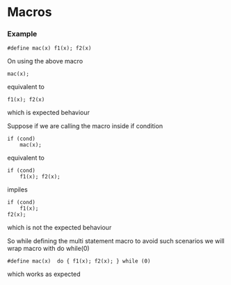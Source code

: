 # Macros

### Example

```
#define mac(x) f1(x); f2(x)
```

On using the above macro
```
mac(x);
```
equivalent to
```
f1(x); f2(x)
```
which is expected behaviour


Suppose if we are calling the macro inside if condition
```
if (cond)
    mac(x);
```
equivalent to
```
if (cond)
    f1(x); f2(x);
```
impiles
```
if (cond)
    f1(x);
f2(x);
```
which is not the expected behaviour

So while defining the multi statement macro to avoid such scenarios we will wrap macro with do while(0)

```
#define mac(x)  do { f1(x); f2(x); } while (0)
```

which works as expected
